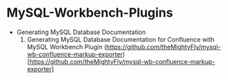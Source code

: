 # MySQL-Workbench-Plugins

- Generating MySQL Database Documentation
  1. Generating MySQL Database Documentation for Confluence with MySQL Workbench Plugin (https://github.com/theMightyFly/mysql-wb-confluence-markup-exporter)[https://github.com/theMightyFly/mysql-wb-confluence-markup-exporter]
